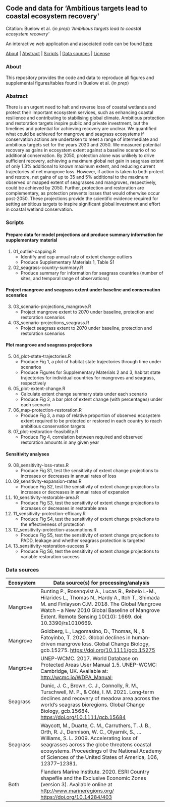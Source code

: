 ## Code and data for ‘Ambitious targets lead to coastal ecosystem recovery'

Citation: Buelow et al. (*in prep*) *'Ambitious targets lead to coastal ecosystem recovery'*

An interactive web application and associated code can be found [here](https://github.com/cabuelow/wetland-futures-app)

[About](#about) | [Abstract](#abstract) | [Scripts](#scripts) | [Data sources](#data-sources) | [License](LICENSE)

### About

This repository provides the code and data to reproduce all figures and supplemental figures/tables found in Buelow et al. (*in prep*)

### Abstract

There is an urgent need to halt and reverse loss of coastal wetlands and protect their important ecosystem services, such as enhancing coastal resilience and contributing to stabilising global climate. Ambitious protection and restoration targets inspire public and private investment, but the timelines and potential for achieving recovery are unclear. We quantified what could be achieved for mangrove and seagrass ecosystems if conservation actions are undertaken to meet a range of intermediate and ambitious targets set for the years 2030 and 2050. We measured potential recovery as gains in ecosystem extent against a baseline scenario of no additional conservation. By 2050, protection alone was unlikely to drive sufficient recovery, achieving a maximum global net gain in seagrass extent of only 1.3% additional to known maximum extent, and reducing current trajectories of net mangrove loss. However, if action is taken to both protect and restore, net gains of up to 35 and 5% additional to the maximum observed or mapped extent of seagrasses and mangroves, respectively, could be achieved by 2050. Further, protection and restoration are complementary, as protection prevents losses that would otherwise occur post-2050. These projections provide the scientific evidence required for setting ambitious targets to inspire significant global investment and effort in coastal wetland conservation.

### Scripts

#### Prepare data for model projections and produce summary information for supplementary material

1. 01_outlier-capping.R
    - Identify and cap annual rate of extent change outliers
    - Produce Supplementary Materials 1, Table S1
2. 02_seagrass-country-summary.R
    - Produce summary for information for seagrass countries (number of sites, and temporal range of observations)

#### Project mangrove and seagrass extent under baseline and conservation scenarios

3. 03_scenario-projections_mangrove.R
    - Project mangrove extent to 2070 under baseline, protection and restoration scenarios 
4. 03_scenario-projections_seagrass.R
    - Project seagrass extent to 2070 under baseline, protection and restoration scenarios 

#### Plot mangrove and seagrass projections

5. 04_plot-state-trajectories.R
   - Produce Fig 1, a plot of habitat state trajectories through time under scenarios
   - Produce Figures for Supplementary Materials 2 and 3, habitat state trajectories for individual countries for mangroves and seagrass, respectively
6. 05_plot-extent-change.R
   - Calculate extent change summary stats under each scenario
   - Produce Fig 2, a bar plot of extent change (with percentages) under each scenario
7. 06_map-protection-restoration.R
   - Produce Fig 3, a map of relative proportion of observed ecosystem extent required to be protected or restored in each country to reach ambitious conservation targets
8. 07_plot-restoration-feasibility.R
   - Produce Fig 4, correlation between required and observed restoration amounts in any given year

#### Sensitivity analyses

9. 08_sensitivity-loss-rates.R
   - Produce Fig S1, test the sensitivity of extent change projections to increases or decreases in annual rates of loss
10. 09_sensitivity-expansion-rates.R
    - Produce Fig S2, test the sensitivity of extent change projections to increases or decreases in annual rates of expansion
12. 10_sensitivity-restorable-area.R
    - Produce Fig S3, test the sensitivity of extent change projections to increases or decreases in restorable area
14. 11_sensitivity-protection-efficacy.R
    - Produce Fig S4, test the sensitivity of extent change projections to the effectiveness of protection
16. 12_sensitivity-protection-assumptions.R
    - Produce Fig S5, test the sensitivity of extent change projections to PADD, leakage and whether seagrass protection is targeted
18. 13_sensitivity-restoration-success.R
    - Produce Fig S6, test the sensitivity of extent change projections to variable restoration success

### Data sources

| Ecosystem  | Data source(s) for processing/analysis |
| ------------- | ------------- |
| Mangrove | Bunting P., Rosenqvist A., Lucas R., Rebelo L-M., Hilarides L., Thomas N., Hardy A., Itoh T., Shimada M. and Finlayson C.M. 2018. The Global Mangrove Watch – a New 2010 Global Baseline of Mangrove Extent. Remote Sensing 10(10): 1669. doi: 10.3390/rs1010669.
| Mangrove | Goldberg, L., Lagomasino, D., Thomas, N., & Fatoyinbo, T. 2020. Global declines in human‐driven mangrove loss. Global Change Biology, gcb.15275. https://doi.org/10.1111/gcb.15275
| Mangrove | UNEP-WCMC. 2017. World Database on Protected Areas User Manual 1.5. UNEP-WCMC: Cambridge, UK. Available at: http://wcmc.io/WDPA_Manual; |
| Seagrass | Dunic, J. C., Brown, C. J., Connolly, R. M., Turschwell, M. P., & Côté, I. M. 2021. Long‐term declines and recovery of meadow area across the world’s seagrass bioregions. Global Change Biology, gcb.15684. https://doi.org/10.1111/gcb.15684
| Seagrass | Waycott, M., Duarte, C. M., Carruthers, T. J. B., Orth, R. J., Dennison, W. C., Olyarnik, S., … Williams, S. L. 2009. Accelerating loss of seagrasses across the globe threatens coastal ecosystems. Proceedings of the National Academy of Sciences of the United States of America, 106, 12377–12381. |
| Both | Flanders Marine Institute. 2020. ESRI Country shapefile and the Exclusive Economic Zones (version 3). Available online at http://www.marineregions.org/ https://doi.org/10.14284/403 |

